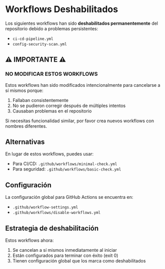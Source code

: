 # Workflows Deshabilitados

Los siguientes workflows han sido **deshabilitados permanentemente** del repositorio debido a problemas persistentes:

- `ci-cd-pipeline.yml`
- `config-security-scan.yml`

## ⚠️ IMPORTANTE ⚠️

### NO MODIFICAR ESTOS WORKFLOWS

Estos workflows han sido modificados intencionalmente para cancelarse a sí mismos porque:

1. Fallaban consistentemente
2. No se pudieron corregir después de múltiples intentos
3. Causaban problemas en el repositorio

Si necesitas funcionalidad similar, por favor crea nuevos workflows con nombres diferentes.

## Alternativas

En lugar de estos workflows, puedes usar:

- Para CI/CD: `.github/workflows/minimal-check.yml`
- Para seguridad: `.github/workflows/basic-check.yml`

## Configuración

La configuración global para GitHub Actions se encuentra en:

- `.github/workflow-settings.yml`
- `.github/workflows/disable-workflows.yml`

## Estrategia de deshabilitación

Estos workflows ahora:

1. Se cancelan a sí mismos inmediatamente al iniciar
2. Están configurados para terminar con éxito (exit 0)
3. Tienen configuración global que los marca como deshabilitados
